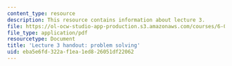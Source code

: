 ```yaml
---
content_type: resource
description: This resource contains information about lecture 3.
file: https://ol-ocw-studio-app-production.s3.amazonaws.com/courses/6-00sc-introduction-to-computer-science-and-programming-spring-2011/eba5e6fd322af1ea1ed826051df22062_MIT6_00SCS11_lec03.pdf
file_type: application/pdf
resourcetype: Document
title: 'Lecture 3 handout: problem solving'
uid: eba5e6fd-322a-f1ea-1ed8-26051df22062
---
```

